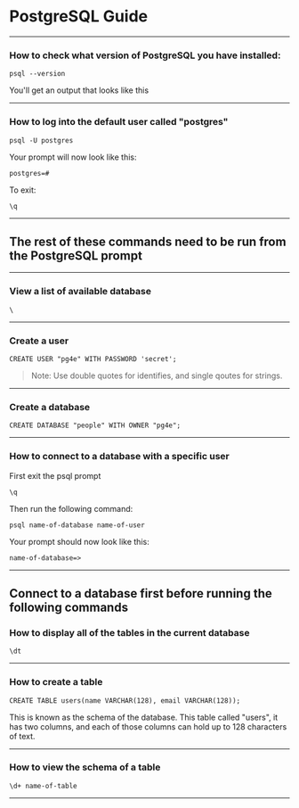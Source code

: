 # PostgreSQL Guide
_______________________________________________________________________________

### How to check what version of PostgreSQL you have installed:

```
psql --version
```

You'll get an output that looks like this

_______________________________________________________________________________

### How to log into the default user called "postgres"
```
psql -U postgres
```

Your prompt will now look like this:

```
postgres=#
```

To exit:

```
\q
```
_______________________________________________________________________________

## The rest of these commands need to be run from the PostgreSQL prompt


_______________________________________________________________________________

### View a list of available database

```
\
```

_______________________________________________________________________________

### Create a user

```
CREATE USER "pg4e" WITH PASSWORD 'secret';
```

> Note: Use double quotes for identifies, and single qoutes for strings.

_______________________________________________________________________________

### Create a database

```
CREATE DATABASE "people" WITH OWNER "pg4e";
```

_______________________________________________________________________________

### How to connect to a database with a specific user

First exit the psql prompt

```
\q
```

Then run the following command:
```
psql name-of-database name-of-user
```

Your prompt should now look like this:

```
name-of-database=>
```

_______________________________________________________________________________

## Connect to a database first before running the following commands

### How to display all of the tables in the current database

```
\dt
```

_______________________________________________________________________________

### How to create a table

```
CREATE TABLE users(name VARCHAR(128), email VARCHAR(128));
```

This is known as the schema of the database. 
This table called "users", it has two columns, 
and each of those columns can hold up to 128 characters of text.

_______________________________________________________________________________

### How to view the schema of a table

```
\d+ name-of-table
```

_______________________________________________________________________________
